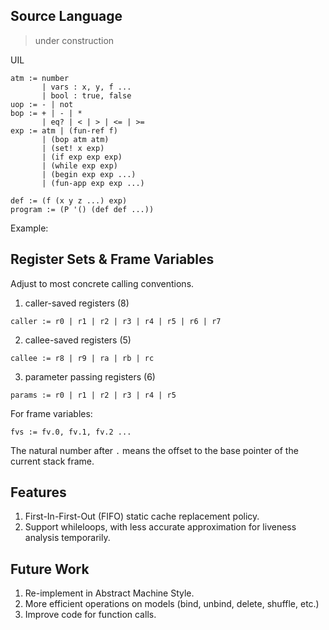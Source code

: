 ## Source Language

> under construction

UIL

```
atm := number
       | vars : x, y, f ... 
       | bool : true, false
uop := - | not
bop := + | - | *
       | eq? | < | > | <= | >= 
exp := atm | (fun-ref f)
       | (bop atm atm)
       | (set! x exp)
       | (if exp exp exp)
       | (while exp exp)
       | (begin exp exp ...)
       | (fun-app exp exp ...)

def := (f (x y z ...) exp)
program := (P '() (def def ...))
```

Example:

## Register Sets & Frame Variables

Adjust to most concrete calling conventions.

1. caller-saved registers (8)
```
caller := r0 | r1 | r2 | r3 | r4 | r5 | r6 | r7
```
2. callee-saved registers (5)
```
callee := r8 | r9 | ra | rb | rc
```
3. parameter passing registers (6)
```
params := r0 | r1 | r2 | r3 | r4 | r5
```

For frame variables:
```
fvs := fv.0, fv.1, fv.2 ...
```
The natural number after `.` means the offset to the base pointer of the current stack frame.


## Features

1. First-In-First-Out (FIFO) static cache replacement policy.
2. Support whileloops, with less accurate approximation for liveness analysis temporarily.


## Future Work

1. Re-implement in Abstract Machine Style.
2. More efficient operations on models (bind, unbind, delete, shuffle, etc.)
3. Improve code for function calls.
